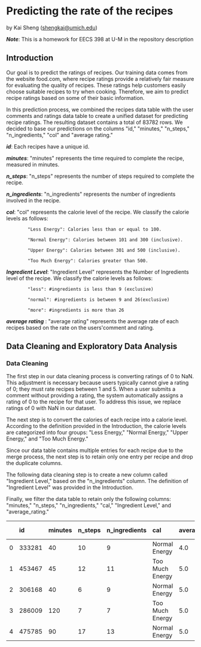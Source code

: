 # Predicting the rate of the recipes

by Kai Sheng (shengkai@umich.edu)

***Note***: This is a homework for EECS 398 at U-M in the repository description


## Introduction
Our goal is to predict the ratings of recipes. Our training data comes from the website food.com, where recipe ratings provide a relatively fair measure for evaluating the quality of recipes. These ratings help customers easily choose suitable recipes to try when cooking. Therefore, we aim to predict recipe ratings based on some of their basic information.

In this prediction process, we combined the recipes data table with the user comments and ratings data table to create a unified dataset for predicting recipe ratings. The resulting dataset contains a total of 83782 rows. We decided to base our predictions on the columns "id," "minutes," "n_steps," "n_ingredients," "col" and "average rating."

***id***: Each recipes have a unique id.

***minutes***: "minutes" represents the time required to complete the recipe, measured in minutes.

***n_steps***: "n_steps" represents the number of steps required to complete the recipe.

***n_ingredients***: "n_ingredients" represents the number of ingredients involved in the recipe.

***col***: "col" represents the calorie level of the recipe. We classify the calorie levels as follows:

            "Less Energy": Calories less than or equal to 100.

            "Normal Energy": Calories between 101 and 300 (inclusive).

            "Upper Energy": Calories between 301 and 500 (inclusive).

            "Too Much Energy": Calories greater than 500.

***Ingredient Level***: "Ingredient Level" represents the Number of Ingredients level of the recipe. We classify the calorie levels as follows:

            "less": #ingredients is less than 9 (exclusive)

            "normal": #ingredients is between 9 and 26(exclusive)

            "more": #ingredients is more than 26

***average rating*** : "average rating" represents the average rate of each recipes based on the rate on the users'comment and rating.


## Data Cleaning and Exploratory Data Analysis

### Data Cleaning
The first step in our data cleaning process is converting ratings of 0 to NaN. This adjustment is necessary because users typically cannot give a rating of 0; they must rate recipes between 1 and 5. When a user submits a comment without providing a rating, the system automatically assigns a rating of 0 to the recipe for that user. To address this issue, we replace ratings of 0 with NaN in our dataset.

The next step is to convert the calories of each recipe into a calorie level. According to the definition provided in the Introduction, the calorie levels are categorized into four groups: "Less Energy," "Normal Energy," "Upper Energy," and "Too Much Energy."

Since our data table contains multiple entries for each recipe due to the merge process, the next step is to retain only one entry per recipe and drop the duplicate columns.

The following data cleaning step is to create a new column called "Ingredient Level," based on the "n_ingredients" column. The definition of "Ingredient Level" was provided in the Introduction.

Finally, we filter the data table to retain only the following columns: "minutes," "n_steps," "n_ingredients," "cal," "Ingredient Level," and "average_rating."


|  | id   |  minutes| n_steps| n_ingredients|             cal|  average_rating| Ingredient Level|
|:-|:-----|:--------|:-------|:-------------|:---------------|:---------------|:----------------|
|0 |333281|       40|      10|             9|   Normal Energy|             4.0|             less|
|1 |453467|       45|      12|            11| Too Much Energy|             5.0|           normal|
|2 |306168|       40|       6|             9|   Normal Energy|             5.0|             less|
|3 |286009|      120|       7|             7| Too Much Energy|             5.0|             less|
|4 |475785|       90|      17|            13|   Normal Energy|             5.0|           normal|

